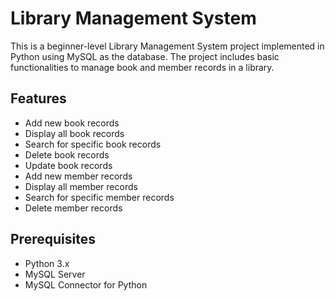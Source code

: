 # Library Management System

This is a beginner-level Library Management System project implemented in Python using MySQL as the database. The project includes basic functionalities to manage book and member records in a library.

## Features

- Add new book records
- Display all book records
- Search for specific book records
- Delete book records
- Update book records
- Add new member records
- Display all member records
- Search for specific member records
- Delete member records

## Prerequisites

- Python 3.x
- MySQL Server
- MySQL Connector for Python


